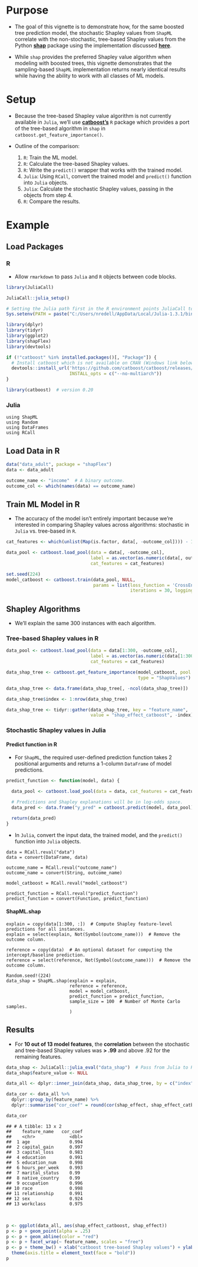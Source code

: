 Purpose
=======

-   The goal of this vignette is to demonstrate how, for the same
    boosted tree prediction model, the stochastic Shapley values from
    `ShapML` correlate with the non-stochastic, tree-based Shapley
    values from the Python **[shap](https://github.com/slundberg/shap)**
    package using the implementation discussed
    **[here](https://arxiv.org/abs/1802.03888)**.

-   While `shap` provides the preferred Shapley value algorithm when
    modeling with boosted trees, this vignette demonstrates that the
    sampling-based `ShapML` implementation returns nearly identical
    results while having the ability to work with all classes of ML
    models.

Setup
=====

-   Because the tree-based Shapley value algorithm is not currently
    available in `Julia`, we’ll use
    **[catboost’s](https://catboost.ai/)** `R` package which provides a
    port of the tree-based algorithm in `shap` in
    `catboost.get_feature_importance()`.

-   Outline of the comparison:

    1.  `R`: Train the ML model.
    2.  `R`: Calculate the tree-based Shapley values.
    3.  `R`: Write the `predict()` wrapper that works with the trained
        model.
    4.  `Julia`: Using `RCall`, convert the trained model and
        `predict()` function into `Julia` objects.
    5.  `Julia`: Calculate the stochastic Shapley values, passing in the
        objects from step 4.
    6.  `R`: Compare the results.

Example
=======

Load Packages
-------------

### R

-   Allow `rmarkdown` to pass `Julia` and `R` objects between code
    blocks.

``` r
library(JuliaCall)

JuliaCall::julia_setup()

# Setting the Julia path first in the R environment points JuliaCall to the right Julia .dll files.
Sys.setenv(PATH = paste("C:/Users/nredell/AppData/Local/Julia-1.3.1/bin", Sys.getenv("PATH"), sep = ";"))

library(dplyr)
library(tidyr)
library(ggplot2)
library(shapFlex)
library(devtools)

if (!"catboost" %in% installed.packages()[, "Package"]) {
  # Install catboost which is not available on CRAN (Windows link below).
  devtools::install_url('https://github.com/catboost/catboost/releases/download/v0.20/catboost-R-Windows-0.20.tgz',
                        INSTALL_opts = c("--no-multiarch"))
}

library(catboost)  # version 0.20
```

### Julia

```
using ShapML
using Random
using DataFrames
using RCall
```

Load Data in R
--------------

``` r
data("data_adult", package = "shapFlex")
data <- data_adult

outcome_name <- "income"  # A binary outcome.
outcome_col <- which(names(data) == outcome_name)
```

Train ML Model in R
-------------------

-   The accuracy of the model isn’t entirely important because we’re
    interested in comparing Shapley values across algorithms: stochastic
    in `Julia` vs. tree-based in `R`.

``` r
cat_features <- which(unlist(Map(is.factor, data[, -outcome_col]))) - 1

data_pool <- catboost.load_pool(data = data[, -outcome_col],
                                label = as.vector(as.numeric(data[, outcome_col])) - 1,
                                cat_features = cat_features)

set.seed(224)
model_catboost <- catboost.train(data_pool, NULL,
                                 params = list(loss_function = 'CrossEntropy',
                                               iterations = 30, logging_level = "Silent"))
```

Shapley Algorithms
------------------

-   We’ll explain the same 300 instances with each algorithm.

### Tree-based Shapley values in R

``` r
data_pool <- catboost.load_pool(data = data[1:300, -outcome_col],
                                label = as.vector(as.numeric(data[1:300, outcome_col])) - 1,
                                cat_features = cat_features)

data_shap_tree <- catboost.get_feature_importance(model_catboost, pool = data_pool,
                                                  type = "ShapValues")

data_shap_tree <- data.frame(data_shap_tree[, -ncol(data_shap_tree)])  # Remove the intercept column.

data_shap_tree$index <- 1:nrow(data_shap_tree)

data_shap_tree <- tidyr::gather(data_shap_tree, key = "feature_name",
                                value = "shap_effect_catboost", -index)
```

### Stochastic Shapley values in Julia

#### Predict function in R

-   For `ShapML`, the required user-defined prediction function takes 2
    positional arguments and returns a 1-column `DataFrame` of model
    predictions.

``` r
predict_function <- function(model, data) {

  data_pool <- catboost.load_pool(data = data, cat_features = cat_features)

  # Predictions and Shapley explanations will be in log-odds space.
  data_pred <- data.frame("y_pred" = catboost.predict(model, data_pool))

  return(data_pred)
}
```

-   In `Julia`, convert the input data, the trained model, and the
    `predict()` function into `Julia` objects.

```
data = RCall.reval("data")
data = convert(DataFrame, data)

outcome_name = RCall.reval("outcome_name")
outcome_name = convert(String, outcome_name)

model_catboost = RCall.reval("model_catboost")

predict_function = RCall.reval("predict_function")
predict_function = convert(Function, predict_function)
```

#### ShapML.shap

```
explain = copy(data[1:300, :])  # Compute Shapley feature-level predictions for all instances.
explain = select(explain, Not(Symbol(outcome_name)))  # Remove the outcome column.

reference = copy(data)  # An optional dataset for computing the intercept/baseline prediction.
reference = select(reference, Not(Symbol(outcome_name)))  # Remove the outcome column.

Random.seed!(224)
data_shap = ShapML.shap(explain = explain,
                        reference = reference,
                        model = model_catboost,
                        predict_function = predict_function,
                        sample_size = 100  # Number of Monte Carlo samples.
                        )
```

Results
-------

-   For **10 out of 13 model features**, the **correlation** between the
    stochastic and tree-based Shapley values was **\> .99** and above
    .92 for the remaining features.

``` r
data_shap <- JuliaCall::julia_eval("data_shap")  # Pass from Julia to R.
data_shap$feature_value <- NULL
```

``` r
data_all <- dplyr::inner_join(data_shap, data_shap_tree, by = c("index", "feature_name"))
```

``` r
data_cor <- data_all %>%
  dplyr::group_by(feature_name) %>%
  dplyr::summarise("cor_coef" = round(cor(shap_effect, shap_effect_catboost), 3))

data_cor
```

    ## # A tibble: 13 x 2
    ##    feature_name   cor_coef
    ##    <chr>             <dbl>
    ##  1 age               0.994
    ##  2 capital_gain      0.997
    ##  3 capital_loss      0.983
    ##  4 education         0.991
    ##  5 education_num     0.998
    ##  6 hours_per_week    0.993
    ##  7 marital_status    0.99
    ##  8 native_country    0.99
    ##  9 occupation        0.996
    ## 10 race              0.998
    ## 11 relationship      0.991
    ## 12 sex               0.924
    ## 13 workclass         0.975

<br>

``` r
p <- ggplot(data_all, aes(shap_effect_catboost, shap_effect))
p <- p + geom_point(alpha = .25)
p <- p + geom_abline(color = "red")
p <- p + facet_wrap(~ feature_name, scales = "free")
p <- p + theme_bw() + xlab("catboost tree-based Shapley values") + ylab("ShapML stochastic Shapley values") +
  theme(axis.title = element_text(face = "bold"))
p
```

<br>
